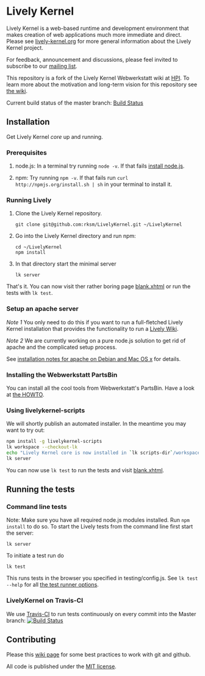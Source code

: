 # Lively Kernel

Lively Kernel is a web-based runtime and development environment that makes creation of web applications much more immediate and direct. Please see [lively-kernel.org](http://lively-kernel.org/) for more general information about the Lively Kernel project.

For feedback, announcement and discussions, please feel invited to subscribe to our [mailing list](http://lively-kernel.org/list/index.html).

This repository is a fork of the Lively Kernel Webwerkstatt wiki at [HPI](http://www.lively-kernel.org/repository/webwerkstatt/). To learn more about the motivation and long-term vision for this repository see [the wiki](https://github.com/rksm/LivelyKernel/wiki/Repository-Purpose).

Current build status of the master branch: [Build Status](https://secure.travis-ci.org/rksm/LivelyKernel.png)

## Installation

Get Lively Kernel *core* up and running.

### Prerequisites

1. node.js: In a terminal try running `node -v`. If that fails [install node.js](http://nodejs.org/#download).

2. npm: Try running `npm -v`. If that fails run `curl http://npmjs.org/install.sh | sh` in your terminal to install it.

### Running Lively

1. Clone the Lively Kernel repository.

    ```
    git clone git@github.com:rksm/LivelyKernel.git ~/LivelyKernel
    ```

2. Go into the Lively Kernel directory and run npm:

    ```
    cd ~/LivelyKernel
    npm install
    ```

3. In that directory start the minimal server

    ```
    lk server
    ```


That's it. You can now visit ther rather boring page [blank.xhtml](http://localhost:9001/blank.xhtml) or run the tests with `lk test`.


### Setup an apache server

*Note 1* You only need to do this if you want to run a full-fletched Lively Kernel installation that provides the functionality to run a [Lively Wiki](http://www.hpi.uni-potsdam.de/hirschfeld/projects/livelywiki/index.html).

*Note 2* We are currently working on a pure node.js solution to get rid of apache and the complicated setup process.

See [installation notes for apache on Debian and Mac OS x](https://github.com/rksm/LivelyKernel/wiki/Lively-kernel-installation-on-debian-and-mac-os-x) for details.


### Installing the Webwerkstatt PartsBin

You can install all the cool tools from Webwerkstatt's PartsBin. Have a look at [the HOWTO](https://github.com/rksm/LivelyKernel/wiki/How-to-make-PartsBin-work).


### Using livelykernel-scripts

We will shortly publish an automated installer. In the meantime you may want to try out:

```sh
npm install -g livelykernel-scripts
lk workspace --checkout-lk
echo "Lively Kernel core is now installed in `lk scripts-dir`/workspace/lk/"
lk server
```

You can now use `lk test` to run the tests and visit [blank.xhtml](http://localhost:9001/blank.xhtml).

## Running the tests

### Command line tests

Note: Make sure you have all required node.js modules installed. Run `npm install` to do so.
To start the Lively tests from the command line first start the server:

    lk server

To initiate a test run do

    lk test

This runs tests in the browser you specified in testing/config.js. See `lk test --help` for all [the test runner options](https://github.com/rksm/LivelyKernel/wiki/Lk-script-test).


### LivelyKernel on Travis-CI

We use [Travis-CI](http://www.travis-ci.org) to run tests continuously on every commit into the Master branch:
[![Build Status](https://secure.travis-ci.org/rksm/LivelyKernel.png)](http://travis-ci.org/rksm/LivelyKernel)


## Contributing

Please this [wiki page](https://github.com/rksm/LivelyKernel/wiki/Git-Github-Hints) for some best practices to work with git and github.

All code is published under the [MIT license](https://github.com/rksm/LivelyKernel/blob/master/LICENSE).
